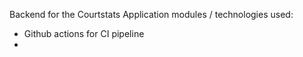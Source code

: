 Backend for the Courtstats Application 
modules / technologies used:
- Github actions for CI pipeline
- 